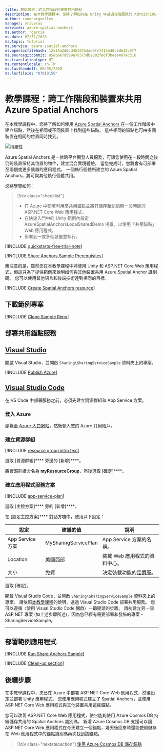 ```yaml
---
title: 教學課程：跨工作階段和裝置共用錨點
description: 在本教學課程中，您將了解如何在 Unity 中透過後端服務於 Adroid/iOS 裝置之間共用 Azure Spatial Anchors 識別碼。
author: ramonarguelles
manager: vriveras
services: azure-spatial-anchors
ms.author: rgarcia
ms.date: 07/31/2020
ms.topic: tutorial
ms.service: azure-spatial-anchors
ms.openlocfilehash: 12a15a2d0cd45207b4adefc7315e48c6d642c0f7
ms.sourcegitcommit: 85eb6e79599a78573db2082fe6f3beee497ad316
ms.translationtype: HT
ms.contentlocale: zh-TW
ms.lasthandoff: 08/05/2020
ms.locfileid: "87810156"
---
```

# <a name="tutorial-share-azure-spatial-anchors-across-sessions-and-devices"></a>教學課程：跨工作階段和裝置來共用 Azure Spatial Anchors

在本教學課程中，您將了解如何使用 [Azure Spatial Anchors](../overview.md) 在一個工作階段中建立錨點，然後在相同或不同裝置上找到這些錨點。 這些相同的錨點也可由多個裝置在相同的位置同時找到。

![持續性](./media/persistence.gif)

Azure Spatial Anchors 是一款跨平台開發人員服務，可讓您使用在一段時間之後仍跨裝置保持其位置的物件，建立混合實境體驗。 當您完成時，您將會有可部署至兩個或更多裝置的應用程式。 一個執行個體所建立的 Azure Spatial Anchors，將可與其他執行個體共用。

您將學習如何：

> [!div class="checklist"]
> * 在 Azure 中部署可用來共用錨點並將其儲存至記憶體一段時間的 ASP.NET Core Web 應用程式。
> * 在快速入門中的 Unity 範例內設定 AzureSpatialAnchorsLocalSharedDemo 場景，以使用「共用錨點」Web 應用程式。
> * 部署到一或多個裝置並執行。

[!INCLUDE [quickstarts-free-trial-note](../../../includes/quickstarts-free-trial-note.md)]

[!INCLUDE [Share Anchors Sample Prerequisites](../../../includes/spatial-anchors-share-sample-prereqs.md)]

應注意的是，雖然您在本教學課程中將使用 Unity 和 ASP.NET Core Web 應用程式，但這只為了提供範例來說明如何與其他裝置共用 Azure Spatial Anchor 識別碼。 您可以使用其他語言和後端技術達到相同的目標。

[!INCLUDE [Create Spatial Anchors resource](../../../includes/spatial-anchors-get-started-create-resource.md)]

## <a name="download-the-sample-project"></a>下載範例專案

[!INCLUDE [Clone Sample Repo](../../../includes/spatial-anchors-clone-sample-repository.md)]

## <a name="deploy-your-sharing-anchors-service"></a>部署共用錨點服務

## <a name="visual-studio"></a>[Visual Studio](#tab/VS)

開啟 Visual Studio，並開啟 `Sharing\SharingServiceSample` 資料夾上的專案。

[!INCLUDE [Publish Azure](../../../includes/spatial-anchors-publish-azure.md)]

## <a name="visual-studio-code"></a>[Visual Studio Code](#tab/VSC)

在 VS Code 中部署服務之前，必須先建立資源群組和 App Service 方案。

### <a name="sign-in-to-azure"></a>登入 Azure

瀏覽至 <a href="https://portal.azure.com/" target="_blank">Azure 入口網站</a>，然後登入您的 Azure 訂用帳戶。

### <a name="create-a-resource-group"></a>建立資源群組

[!INCLUDE [resource group intro text](../../../includes/resource-group.md)]

選取 [資源群組]**** 旁邊的 [新增]****。

將資源群組命名為 **myResourceGroup**，然後選取 [確定]****。

### <a name="create-an-app-service-plan"></a>建立應用程式服務方案

[!INCLUDE [app-service-plan](../../../includes/app-service-plan.md)]

選取 [主控方案]**** 旁的 [新增]****。

在 [設定主控方案]**** 對話方塊中，使用以下設定：

| 設定 | 建議的值 | 說明 |
|-|-|-|
|App Service 方案| MySharingServicePlan | App Service 方案的名稱。 |
| Location | 美國西部 | 裝載 Web 應用程式的資料中心。 |
| 大小 | 免費 | 決定裝載功能的[定價層](https://azure.microsoft.com/pricing/details/app-service/?ref=microsoft.com&utm_source=microsoft.com&utm_medium=docs&utm_campaign=visualstudio)。 |

選取 [確定]。

開啟 Visual Studio Code，並開啟 `Sharing\SharingServiceSample` 資料夾上的專案。 請依照<a href="https://docs.microsoft.com/aspnet/core/tutorials/publish-to-azure-webapp-using-vscode?view=aspnetcore-2.2#open-it-with-visual-studio-code" target="_blank">本教學課程</a>的說明，透過 Visual Studio Code 部署共用服務。 您可以遵循〈使用 Visual Studio Code 開啟〉一節開頭的步驟。 請勿建立另一個 ASP.NET 專案 (如上述步驟所述)，因為您已經有需要部署和發佈的專案 - SharingServiceSample。

---

## <a name="deploy-the-sample-app"></a>部署範例應用程式

[!INCLUDE [Run Share Anchors Sample](../../../includes/spatial-anchors-run-share-sample.md)]

[!INCLUDE [Clean-up section](../../../includes/clean-up-section-portal.md)]

## <a name="next-steps"></a>後續步驟

在本教學課程中，您已在 Azure 中部署 ASP.NET Core Web 應用程式，然後設定並部署 Unity 應用程式。 您使用應用程式建立了 Spatial Anchors，並使用 ASP.NET Core Web 應用程式與其他裝置共用這些錨點。

您可以改善 ASP.NET Core Web 應用程式，使它能夠使用 Azure Cosmos DB 持續儲存共用的 Spatial Anchors 識別碼。 新增 Azure Cosmos DB 支援可以讓 ASP.NET Core Web 應用程式在今天建立一個錨點，幾天後回來時還能使用儲存在 Web 應用程式中的錨點識別碼再次找到該錨點。

> [!div class="nextstepaction"]
> [使用 Azure Cosmos DB 儲存錨點](./tutorial-use-cosmos-db-to-store-anchors.md)


